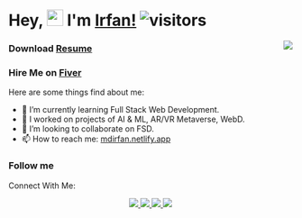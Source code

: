 # Hey, <img src="https://github.com/TheDudeThatCode/TheDudeThatCode/blob/master/Assets/Hi.gif" width="29"> I'm [Irfan!](https://mdirfan.netlify.app/) ![visitors](https://visitor-badge.laobi.icu/badge?page_id=dev-mdirfan.dev-mdirfan)

<img align="right" src="https://github-readme-streak-stats.herokuapp.com/?user=dev-mdirfan&">

<h3 align="left">Download <a href="https://drive.google.com/file/d/137eaIMLDX2g49ewRlq4Zlkq6uHR_FiOU/view?usp=sharing" target="_blank">Resume</a></h3>
<h3 align="left">Hire Me on <a href="">Fiver</a></h3>

Here are some things find about me:

<!-- - 🔭 I’m currently working on ... -->
- 🌱 I’m currently learning Full Stack Web Development.
- 🌱 I worked on projects of AI & ML, AR/VR Metaverse, WebD.
- 👯 I’m looking to collaborate on FSD.
- 📫 How to reach me: [mdirfan.netlify.app](https://mdirfan.netlify.app/)

### Follow me

Connect With Me:

<p align="center">
	<!-- Connect with me -->
	<a href="mailto:mdirfan5702@gmail.com">
	  <img src="https://img.shields.io/badge/Gmail-D14836?style=for-the-badge&logo=gmail&logoColor=white"   />
	</a>
	<a href="https://www.linkedin.com/in/mdirfan57/">
	  <img src="https://img.shields.io/badge/LinkedIn-0077B5?style=for-the-badge&logo=linkedin&logoColor=white" /> 
	 </a> 
	<a href="https://twitter.com/mohdirfan57">
	  <img src="https://img.shields.io/badge/Twitter-1DA1F2?style=for-the-badge&logo=twitter&logoColor=white"   />
	</a>
	<a href="https://dev.to/mdirfan">
	  <img src="https://img.shields.io/badge/dev.to-0A0A0A?style=for-the-badge&logo=devdotto&logoColor=white" />
	</a>
</p>
